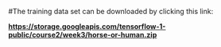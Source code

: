 #The training data set can be downloaded by clicking this link:

**https://storage.googleapis.com/tensorflow-1-public/course2/week3/horse-or-human.zip**
